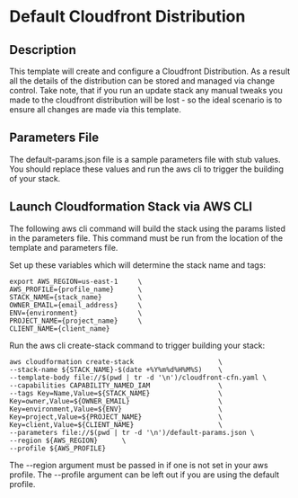 # Default Cloudfront Distribution 

## Description
This template will create and configure a Cloudfront Distribution. As a result all the details of the distribution can be stored and managed via change control. Take note, that if you run an update stack any manual tweaks you made to the cloudfront distribution will be lost - so the ideal scenario is to ensure all changes are made via this template.

## Parameters File

The default-params.json file is a sample parameters file with stub values. You should replace these values and run the aws cli to trigger the building of your stack.

## Launch Cloudformation Stack via AWS CLI

The following aws cli command will build the stack using the params listed in the parameters file. This command must be run from the location of the template and parameters file.  

Set up these variables which will determine the stack name and tags:
```
export AWS_REGION=us-east-1     \
AWS_PROFILE={profile_name}      \
STACK_NAME={stack_name}         \
OWNER_EMAIL={email_address}     \
ENV={environment}               \
PROJECT_NAME={project_name}     \
CLIENT_NAME={client_name}    
```

Run the aws cli create-stack command to trigger building your stack:
```
aws cloudformation create-stack                     \
--stack-name ${STACK_NAME}-$(date +%Y%m%d%H%M%S)    \
--template-body file://$(pwd | tr -d '\n')/cloudfront-cfn.yaml \
--capabilities CAPABILITY_NAMED_IAM                 \
--tags Key=Name,Value=${STACK_NAME}                 \
Key=owner,Value=${OWNER_EMAIL}                      \
Key=environment,Value=${ENV}                        \
Key=project,Value=${PROJECT_NAME}                   \
Key=client,Value=${CLIENT_NAME}                     \
--parameters file://$(pwd | tr -d '\n')/default-params.json \
--region ${AWS_REGION}      \
--profile ${AWS_PROFILE}
```

The --region argument must be passed in if one is not set in your aws profile.
The --profile argument can be left out if you are using the default profile.

